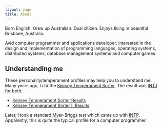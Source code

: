 ```yaml
---
layout: page
title: About
---
```

Born English. Grew up Australian. Dual citizen. Enjoys living in beautiful Brisbane, Australia.

Avid computer programmer and applications developer. Interested in the design and implementation of programming languages, operating systems, distributed systems, database management systems and computer games.

## Understanding me

These personality/temperament profiles may help you to understand me. Many years ago, I did the 
[Keirsey Temperament Sorter](http://keirsey.com/). The result was 
[INTJ](http://www.personalitypage.com/INTJ.html "INTJ - Mastermind/Scientist") for both.

* [Keirsey Temperament Sorter Results](kcs.html)
* [Keirsey Temperament Sorter II Results](kcs2.html)

Later, I took a standard Myer-Briggs test which came up with 
[INTP](http://www.personalitypage.com/INTP.html "INTP - Architect/Thinker"). Apparently, this is quite the typical profile for a computer programmer.
